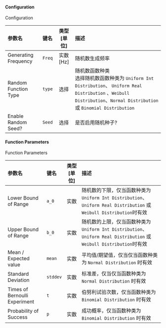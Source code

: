 <!--
DO NOT EDIT THIS FILE DIRECTLY.
This file is generated by tools/comp-docs.js.
All changes will be overwritten by regeneration.
-->

<slot class="model-parameters">

#### Configuration

Configuration

| 参数名 | 键名 | 类型 [单位] | 描述 |
|:------ |:---- |:-----------:|:---- |
| Generating Frequency | `Freq` | 实数 [Hz] | 随机数生成频率 |
| Random Function Type | `type` | 选择 | 随机数函数种类<br/> 选择随机数函数种类为 `Uniform Int Distribution`、 `Uniform Real Distribution` 、`Weibull Distribution`、`Normal Distribution` 或 `Binomial Distribution` |
| Enable Random Seed? | `Seed` | 选择 | 是否启用随机种子? |

#### Function Parameters

Function Parameters

| 参数名 | 键名 | 类型 [单位] | 描述 |
|:------ |:---- |:-----------:|:---- |
| Lower Bound of Range | `a_0` | 实数 | 随机数的下限，仅当函数种类为 `Uniform Int Distribution`、`Uniform Real Distribution` 或 `Weibull Distribution`时有效 |
| Upper Bound of Range | `b_0` | 实数 | 随机数的上限，仅当函数种类为 `Uniform Int Distribution`、`Uniform Real Distribution` 或 `Weibull Distribution`时有效 |
| Mean / Expected value | `mean` | 实数 | 平均值/期望值，仅当仅当函数种类为 `Normal Distribution` 时有效 |
| Standard Deviation | `stddev` | 实数 | 标准差，仅当仅当函数种类为 `Normal Distribution` 时有效 |
| Times of Bernoulli Experiment | `t` | 实数 | 伯努利试验次数，仅当函数种类为 `Binomial Distribution` 时有效 |
| Probability of Success | `p` | 实数 | 成功概率，仅当函数种类为 `Binomial Distribution` 时有效 |


</slot>
